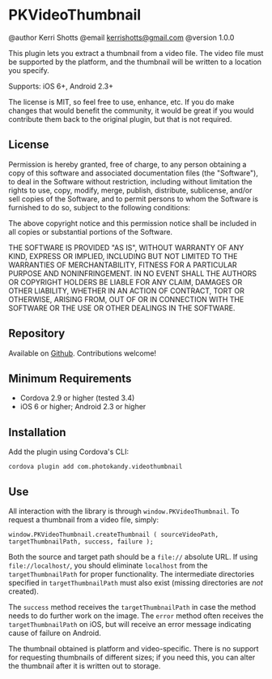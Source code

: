 # PKVideoThumbnail

@author Kerri Shotts
@email kerrishotts@gmail.com
@version 1.0.0

This plugin lets you extract a thumbnail from a video file. The video file must be
supported by the platform, and the thumbnail will be written to a location you 
specify. 

Supports: iOS 6+, Android 2.3+

The license is MIT, so feel free to use, enhance, etc. If you do make changes that would
benefit the community, it would be great if you would contribute them back to the original
plugin, but that is not required.

## License

Permission is hereby granted, free of charge, to any person obtaining a copy of this
software and associated documentation files (the "Software"), to deal in the Software
without restriction, including without limitation the rights to use, copy, modify,
merge, publish, distribute, sublicense, and/or sell copies of the Software, and to
permit persons to whom the Software is furnished to do so, subject to the following
conditions:

The above copyright notice and this permission notice shall be included in all copies
or substantial portions of the Software.

THE SOFTWARE IS PROVIDED "AS IS", WITHOUT WARRANTY OF ANY KIND, EXPRESS OR IMPLIED,
INCLUDING BUT NOT LIMITED TO THE WARRANTIES OF MERCHANTABILITY, FITNESS FOR A PARTICULAR
PURPOSE AND NONINFRINGEMENT. IN NO EVENT SHALL THE AUTHORS OR COPYRIGHT HOLDERS BE
LIABLE FOR ANY CLAIM, DAMAGES OR OTHER LIABILITY, WHETHER IN AN ACTION OF CONTRACT, TORT
OR OTHERWISE, ARISING FROM, OUT OF OR IN CONNECTION WITH THE SOFTWARE OR THE USE OR
OTHER DEALINGS IN THE SOFTWARE.

## Repository

Available on [Github](https://github.com/photokandyStudios/PKVideoThumbnail). Contributions welcome!

## Minimum Requirements

* Cordova 2.9 or higher (tested 3.4)
* iOS 6 or higher; Android 2.3 or higher

## Installation

Add the plugin using Cordova's CLI:

```
cordova plugin add com.photokandy.videothumbnail
```

## Use

All interaction with the library is through `window.PKVideoThumbnail`. To request a thumbnail from a video file, simply:

```
window.PKVideoThumbnail.createThumbnail ( sourceVideoPath, targetThumbnailPath, success, failure );
```

Both the source and target path should be a `file://` absolute URL. If using `file://localhost/`, you should eliminate `localhost` from the `targetThumbnailPath` for proper functionality. The intermediate directories specified in `targetThumbnailPath` must also exist (missing directories are *not* created).

The `success` method receives the `targetThumbnailPath` in case the method needs to do further work on the image. The `error` method often receives the `targetThumbnailPath` on iOS, but will receive an error message indicating cause of failure on Android. 

The thumbnail obtained is platform and video-specific. There is no support for requesting thumbnails of different sizes; if you need this, you can alter the thumbnail after it is written out to storage.
